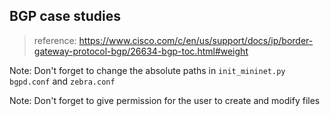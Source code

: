 ## BGP case studies
> reference: https://www.cisco.com/c/en/us/support/docs/ip/border-gateway-protocol-bgp/26634-bgp-toc.html#weight

Note: Don't forget to change the absolute paths in `init_mininet.py` `bgpd.conf` and `zebra.conf`

Note: Don't forget to give permission for the user to create and modify files